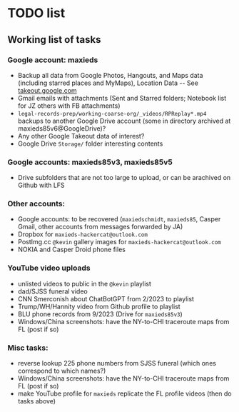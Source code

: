 # TODO list

## Working list of tasks

### Google account: maxieds

* Backup all data from Google Photos, Hangouts, and Maps data (including starred places and MyMaps), Location Data -- See [takeout.google.com](takeout.google.com)
* Gmail emails with attachments (Sent and Starred folders; Notebook list for JZ others with FB attachments)
* `legal-records-prep/working-coarse-org/_videos/RPReplay*.mp4` backups to another Google Drive account (some in directory archived at maxieds85v6@GoogleDrive)?
* Any other Google Takeout data of interest?
* Google Drive `Storage/` folder interesting contents

### Google accounts: maxieds85v3, maxieds85v5

* Drive subfolders that are not too large to upload, or can be arachived on Github with LFS

### Other accounts:

* Google accounts: to be recovered (`maxiedschmidt`, `maxieds85`, Casper Gmail, other accounts from messages forwarded by JA)
* Dropbox for `maxieds-hackercat@outlook.com`
* PostImg.cc `@kevin` gallery images for `maxieds-hackercat@outlook.com`
* NOKIA and Casper Droid phone files

### YouTube video uploads

* unlisted videos to public in the `@kevin` playlist
* dad/SJSS funeral video
* CNN Smerconish about ChatBotGPT from 2/2023 to playlist
* Trump/WH/Hannity video from Github profile to playlist
* BLU phone records from 9/2023 (Drive for `maxieds85v3`)
* Windows/China screenshots: have the NY-to-CHI traceroute maps from FL (post if so)

### Misc tasks:

* reverse lookup 225 phone numbers from SJSS funeral (which ones correspond to which names?)
* Windows/China screenshots: have the NY-to-CHI traceroute maps from FL (post if so)
* make YouTube profile for `maxieds` replicate the FL profile videos (then do tasks above) 
